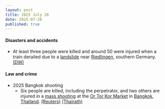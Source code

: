```yaml
---
layout: post
title: 2025 July 28
date: 2025-07-28
published: true
---
```



#### Disasters and accidents

* At least three people were killed and around 50 were injured when a train derailed due to a [landslide](https://en.wikipedia.org/wiki/Landslide "Landslide") near [Riedlingen](https://en.wikipedia.org/wiki/Riedlingen "Riedlingen"), southern Germany. [(DW)](https://www.dw.com/en/germany-updates-train-derails-killing-at-least-3-people/live-73432204)

#### Law and crime

* 2025 Bangkok shooting
  * Six people are killed, including the perpetrator, and two others are injured in a [mass shooting](https://en.wikipedia.org/wiki/Mass_shooting "Mass shooting") at the [Or Tor Kor Market](https://en.wikipedia.org/wiki/Or_Tor_Kor_Market "Or Tor Kor Market") in [Bangkok](https://en.wikipedia.org/wiki/Bangkok "Bangkok"), [Thailand](https://en.wikipedia.org/wiki/Thailand "Thailand"). [(Reuters)](https://www.reuters.com/world/asia-pacific/least-six-killed-shooting-incident-bangkok-2025-07-28/) [(Thairath)](https://www.thairath.co.th/news/crime/2873234)
